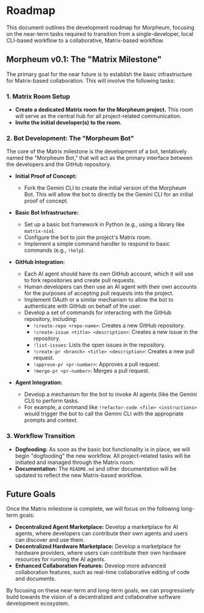 # Roadmap

This document outlines the development roadmap for Morpheum, focusing on the near-term tasks required to transition from a single-developer, local CLI-based workflow to a collaborative, Matrix-based workflow.

## Morpheum v0.1: The "Matrix Milestone"

The primary goal for the near future is to establish the basic infrastructure for Matrix-based collaboration. This will involve the following tasks:

### 1. Matrix Room Setup

*   **Create a dedicated Matrix room for the Morpheum project.** This room will serve as the central hub for all project-related communication.
*   **Invite the initial developer(s) to the room.**

### 2. Bot Development: The "Morpheum Bot"

The core of the Matrix milestone is the development of a bot, tentatively named the "Morpheum Bot," that will act as the primary interface between the developers and the GitHub repository.

*   **Initial Proof of Concept:**
    *   Fork the Gemini CLI to create the initial version of the Morpheum Bot. This will allow the bot to directly be the Gemini CLI for an initial proof of concept.
*   **Basic Bot Infrastructure:**
    *   Set up a basic bot framework in Python (e.g., using a library like `matrix-nio`).
    *   Configure the bot to join the project's Matrix room.
    *   Implement a simple command handler to respond to basic commands (e.g., `!help`).

*   **GitHub Integration:**
    *   Each AI agent should have its own GitHub account, which it will use to fork repositories and create pull requests.
    *   Human developers can then use an AI agent with their own accounts for the purposes of accepting pull requests into the project.
    *   Implement OAuth or a similar mechanism to allow the bot to authenticate with GitHub on behalf of the user.
    *   Develop a set of commands for interacting with the GitHub repository, including:
        *   `!create-repo <repo-name>`: Creates a new GitHub repository.
        *   `!create-issue <title> <description>`: Creates a new issue in the repository.
        *   `!list-issues`: Lists the open issues in the repository.
        *   `!create-pr <branch> <title> <description>`: Creates a new pull request.
        *   `!approve-pr <pr-number>`: Approves a pull request.
        *   `!merge-pr <pr-number>`: Merges a pull request.

*   **Agent Integration:**
    *   Develop a mechanism for the bot to invoke AI agents (like the Gemini CLI) to perform tasks.
    *   For example, a command like `!refactor-code <file> <instructions>` would trigger the bot to call the Gemini CLI with the appropriate prompts and context.

### 3. Workflow Transition

*   **Dogfooding:** As soon as the basic bot functionality is in place, we will begin "dogfooding" the new workflow. All project-related tasks will be initiated and managed through the Matrix room.
*   **Documentation:** The `README.md` and other documentation will be updated to reflect the new Matrix-based workflow.

## Future Goals

Once the Matrix milestone is complete, we will focus on the following long-term goals:

*   **Decentralized Agent Marketplace:** Develop a marketplace for AI agents, where developers can contribute their own agents and users can discover and use them.
*   **Decentralized Hardware Marketplace:** Develop a marketplace for hardware providers, where users can contribute their own hardware resources for running the AI agents.
*   **Enhanced Collaboration Features:** Develop more advanced collaboration features, such as real-time collaborative editing of code and documents.

By focusing on these near-term and long-term goals, we can progressively build towards the vision of a decentralized and collaborative software development ecosystem.
